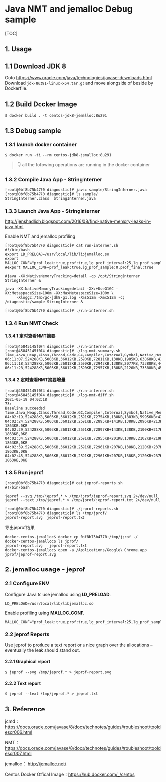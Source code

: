 # Java NMT and jemalloc Debug sample
[TOC]

## 1. Usage

## 1.1 Download JDK 8

Goto https://www.oracle.com/java/technologies/javase-downloads.html
Download `jdk-8u291-linux-x64.tar.gz` and move alongside of beside by Dockerfile.


## 1.2 Build Docker Image

```shell
$ docker build . -t centos-jdk8-jemalloc:8u291
```

## 1.3 Debug sample

### 1.3.1 launch docker container

```shell
$ docker run -ti --rm centos-jdk8-jemalloc:8u291
```

>  👇 all the following operations are running in the docker container

### 1.3.2 Compile Java App - StringInterner

```shell
[root@0bf8b75b4770 diagnostic]# javac sample/StringInterner.java
[root@0bf8b75b4770 diagnostic]# ls sample/
StringInterner.class  StringInterner.java
```

### 1.3.3 Launch Java App - StringInterner

http://jenshadlich.blogspot.com/2016/08/find-native-memory-leaks-in-java.html

Enable NMT and jemalloc profiling

```shell
[root@0bf8b75b4770 diagnostic]# cat run-interner.sh
#!/bin/bash
export LD_PRELOAD=/usr/local/lib/libjemalloc.so
export MALLOC_CONF="prof_leak:true,prof:true,lg_prof_interval:25,lg_prof_sample:18,prof_prefix:/tmp/jeprof"
#export MALLOC_CONF=prof_leak:true,lg_prof_sample:0,prof_final:true

#java -XX:NativeMemoryTracking=detail -cp /opt/StringInterner StringInterner &

java -XX:NativeMemoryTracking=detail -XX:+UseG1GC -XX:MetaspaceSize=100m -XX:MaxMetaspaceSize=100m \
     -Xloggc:/tmp/gc-jdk8-g1.log -Xms512m -Xmx512m -cp /diagnostic/sample StringInterner &

[root@0bf8b75b4770 diagnostic]# ./run-interner.sh
```

### 1.3.4 Run NMT Check

#### 1.3.4.1 定时查看NMT摘要

```shell
[root@45845145f074 diagnostic]# ./run-interner.sh
[root@45845145f074 diagnostic]# ./log-nmt-summary.sh
Time,Java_Heap,Class,Thread,Code,GC,Compiler,Internal,Symbol,Native_Memory_Tracking,Arena_Chunk,Unknown
06:11:07,524288KB,5003KB,36012KB,2590KB,72811KB,138KB,1985KB,63868KB,413KB,195KB,0KB
06:11:18,524288KB,5003KB,36012KB,2590KB,72942KB,138KB,2077KB,73388KB,445KB,195KB,0KB
06:11:28,524288KB,5003KB,36012KB,2590KB,72957KB,138KB,2120KB,73388KB,450KB,195KB,0KB
```

#### 1.3.4.2 定时查看NMT摘要增量

```shell
[root@45845145f074 diagnostic]# ./run-interner.sh
[root@45845145f074 diagnostic]# ./log-nmt-diff.sh
2021-05-19 04:02:18
73:
Baseline succeeded
Time,Java_Heap,Class,Thread,Code,GC,Compiler,Internal,Symbol,Native_Memory_Tracking,Arena_Chunk,Unknown
04:02:19,524288KB,5003KB,36012KB,2591KB,72754KB,138KB,1883KB,59956KB+4296KB,419KB+32KB,2059KB,0KB
04:02:24,524288KB,5003KB,36012KB,2591KB,72895KB+141KB,138KB,2096KB+213KB,73452KB+17792KB,471KB+84KB,196KB-1863KB,0KB
04:02:29,524288KB,5003KB,36012KB,2591KB,72897KB+143KB,138KB,2100KB+217KB,73452KB+17792KB,472KB+85KB,196KB-1863KB,0KB
04:02:34,524288KB,5003KB,36012KB,2591KB,72955KB+201KB,138KB,2102KB+219KB,73452KB+17792KB,473KB+86KB,196KB-1863KB,0KB
04:02:39,524288KB,5003KB,36012KB,2591KB,72961KB+207KB,138KB,2120KB+237KB,73452KB+17792KB,475KB+88KB,196KB-1863KB,0KB
04:02:45,524288KB,5003KB,36012KB,2591KB,72961KB+207KB,138KB,2120KB+237KB,73452KB+17792KB,475KB+88KB,196KB-1863KB,0KB
```

### 1.3.5 Run jeprof

```shell
[root@0bf8b75b4770 diagnostic]# cat jeprof-reports.sh
#!/bin/bash

jeprof --svg /tmp/jeprof.* > /tmp/jprof/jeprof-report.svg 2>/dev/null
jeprof --text /tmp/jeprof.* > /tmp/jprof/jeprof-report.txt 2>/dev/null

[root@0bf8b75b4770 diagnostic]# ./jeprof-reports.sh
[root@0bf8b75b4770 diagnostic]# ls /tmp/jprof/
jeprof-report.svg  jeprof-report.txt
```

导出jeprof结果

```shell
docker-centos-jemalloc$ docker cp 0bf8b75b4770:/tmp/jprof ./
docker-centos-jemalloc$ ls jprof/
jeprof-report.svg	jeprof-report.txt
docker-centos-jemalloc$ open -a /Applications/Google\ Chrome.app jprof/jeprof-report.svg
```



## 2. jemalloc usage - jeprof

### 2.1 Configure ENV

Configure Java to use jemalloc using **LD_PRELOAD**.

```shell
LD_PRELOAD=/usr/local/lib/libjemalloc.so
```

Enable profiling using **MALLOC_CONF**.

```shell
MALLOC_CONF="prof_leak:true,prof:true,lg_prof_interval:25,lg_prof_sample:18,prof_prefix:/tmp/jeprof"
```

### 2.2 jeprof Reports

Use jeprof to produce a text report or a nice graph over the
allocations – eventually the leak should stand out.

#### 2.2.1 Graphical report

```shell
$ jeprof --svg /tmp/jeprof.* > jeprof-report.svg
```

#### 2.2.2 Text report

```shell
$ jeprof --text /tmp/jeprof.* > jeprof.txt
```

## 3. Reference

jcmd：https://docs.oracle.com/javase/8/docs/technotes/guides/troubleshoot/tooldescr006.html

NMT：https://docs.oracle.com/javase/8/docs/technotes/guides/troubleshoot/tooldescr007.html

jemalloc： http://jemalloc.net/

Centos Docker Offical Image：https://hub.docker.com/_/centos



